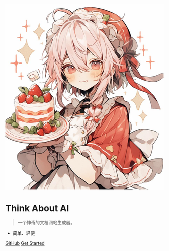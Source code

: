 <!-- _coverpage.md -->

![logo](logo.jpg)

# Think About AI 

> 一个神奇的文档网站生成器。

- 简单、轻便

[GitHub](https://github.com/docsifyjs/docsify/)
[Get Started](README.md)